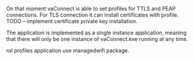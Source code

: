 On that moment vaConnect  is able to set profiles for TTLS and PEAP connections. For TLS connection it can install certificates with profile. TODO – implement certificate private key installation.

The application is implemented as a single instance application, meaning that there will only be one instance of vaConnect.exe running at any time.

rol profiles application use managedwifi package.